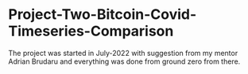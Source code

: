 # Project-Two-Bitcoin-Covid-Timeseries-Comparison
The project was started in July-2022 with suggestion from my mentor Adrian Brudaru and everything was done from ground zero from there.
